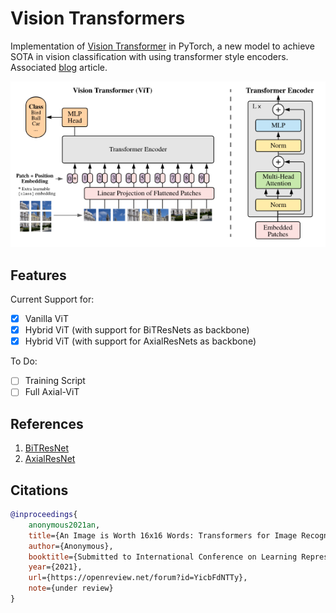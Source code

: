# Vision Transformers

Implementation of [Vision Transformer](https://openreview.net/forum?id=YicbFdNTTy) in PyTorch, a new model to achieve SOTA in vision classification with using transformer style encoders. Associated [blog](https://abhaygupta.dev/blog/vision-transformer) article.

![ViT](./static/model.png)

## Features

Current Support for:

- [x] Vanilla ViT
- [x] Hybrid ViT (with support for BiTResNets as backbone)
- [x] Hybrid ViT (with support for AxialResNets as backbone)

To Do:

- [ ] Training Script
- [ ] Full Axial-ViT

## References

1. [BiTResNet](https://github.com/google-research/big_transfer/tree/master/bit_pytorch)
2. [AxialResNet](https://github.com/csrhddlam/axial-deeplab)

## Citations

```BibTeX
@inproceedings{
    anonymous2021an,
    title={An Image is Worth 16x16 Words: Transformers for Image Recognition at Scale},
    author={Anonymous},
    booktitle={Submitted to International Conference on Learning Representations},
    year={2021},
    url={https://openreview.net/forum?id=YicbFdNTTy},
    note={under review}
}
```
